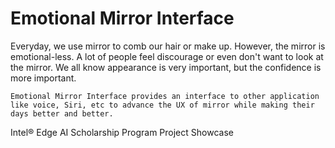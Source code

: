 # Emotional Mirror Interface
 Everyday, we use mirror to comb our hair or make up. However, the mirror is emotional-less. A lot of people feel discourage or even don't want to look at the mirror. We all know appearance is very important, but the confidence is more important. 

```
Emotional Mirror Interface provides an interface to other application like voice, Siri, etc to advance the UX of mirror while making their days better and better.
 ```
 
 Intel® Edge AI Scholarship Program Project Showcase
